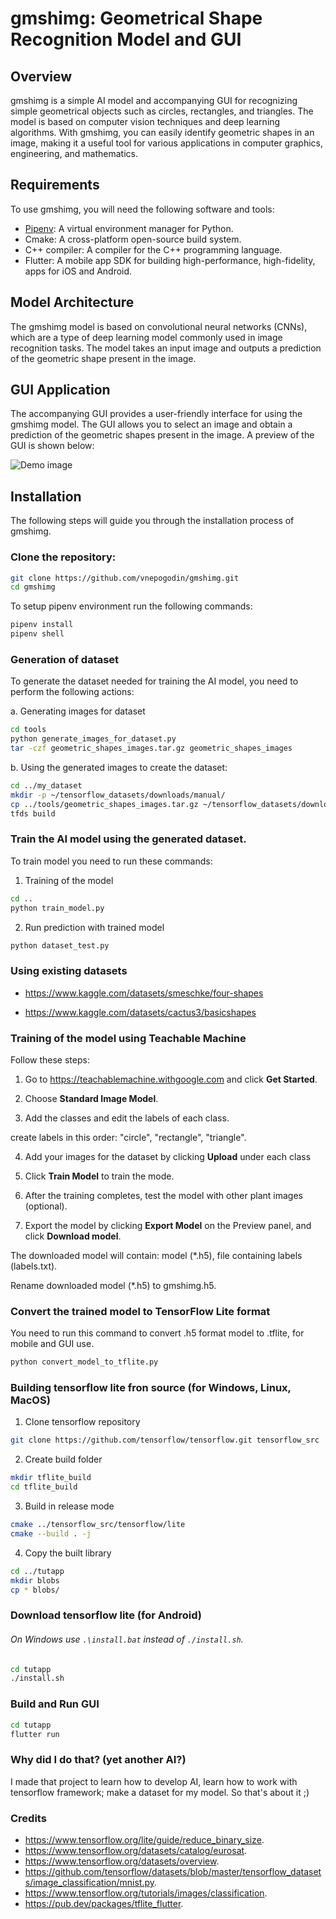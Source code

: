 gmshimg: Geometrical Shape Recognition Model and GUI
====================================================

Overview
--------

gmshimg is a simple AI model and accompanying GUI for recognizing simple geometrical objects such as circles, rectangles, and triangles. The model is based on computer vision techniques and deep learning algorithms. With gmshimg, you can easily identify geometric shapes in an image, making it a useful tool for various applications in computer graphics, engineering, and mathematics.

Requirements
------------

To use gmshimg, you will need the following software and tools:

*   [Pipenv](https://pipenv.pypa.io/en/latest/): A virtual environment manager for Python.
*   Cmake: A cross-platform open-source build system.
*   C++ compiler: A compiler for the C++ programming language.
*   Flutter: A mobile app SDK for building high-performance, high-fidelity, apps for iOS and Android.

Model Architecture
------------------

The gmshimg model is based on convolutional neural networks (CNNs), which are a type of deep learning model commonly used in image recognition tasks. The model takes an input image and outputs a prediction of the geometric shape present in the image.

GUI Application
-----------

The accompanying GUI provides a user-friendly interface for using the gmshimg model. The GUI allows you to select an image and obtain a prediction of the geometric shapes present in the image. A preview of the GUI is shown below:

![Demo image](./preview.png)

Installation
------------

The following steps will guide you through the installation process of gmshimg.

### Clone the repository:

```bash
git clone https://github.com/vnepogodin/gmshimg.git
cd gmshimg
```

To setup pipenv environment run the following commands:
```bash
pipenv install
pipenv shell
```

### Generation of dataset

To generate the dataset needed for training the AI model, you need to perform the following actions:

a. Generating images for dataset
```bash
cd tools
python generate_images_for_dataset.py
tar -czf geometric_shapes_images.tar.gz geometric_shapes_images
```

b. Using the generated images to create the dataset:
```bash
cd ../my_dataset
mkdir -p ~/tensorflow_datasets/downloads/manual/
cp ../tools/geometric_shapes_images.tar.gz ~/tensorflow_datasets/downloads/manual/
tfds build
```

### Train the AI model using the generated dataset.
To train model you need to run these commands:

1) Training of the model
```bash
cd ..
python train_model.py
```

2) Run prediction with trained model
```bash
python dataset_test.py
```

### Using existing datasets

- https://www.kaggle.com/datasets/smeschke/four-shapes

- https://www.kaggle.com/datasets/cactus3/basicshapes

### Training of the model using Teachable Machine

Follow these steps:

1) Go to https://teachablemachine.withgoogle.com and click **Get Started**.

2) Choose **Standard Image Model**.

3) Add the classes and edit the labels of each class.

create labels in this order: "circle", "rectangle", "triangle".

4) Add your images for the dataset by clicking **Upload** under each class

5) Click **Train Model** to train the mode.

6) After the training completes, test the model with other plant images (optional).

7) Export the model by clicking **Export Model** on the Preview panel, and click **Download model**.

The downloaded model will contain: model (*.h5), file containing labels (labels.txt).

Rename downloaded model (*.h5) to gmshimg.h5.

### Convert the trained model to TensorFlow Lite format
You need to run this command to convert .h5 format model to .tflite,
for mobile and GUI use.

```bash
python convert_model_to_tflite.py
```


### Building tensorflow lite fron source (for Windows, Linux, MacOS)

1) Clone tensorflow repository
```bash
git clone https://github.com/tensorflow/tensorflow.git tensorflow_src
```

2) Create build folder
```bash
mkdir tflite_build
cd tflite_build
```

3) Build in release mode
```bash
cmake ../tensorflow_src/tensorflow/lite
cmake --build . -j
```

4) Copy the built library
```bash
cd ../tutapp
mkdir blobs
cp * blobs/
```

### Download tensorflow lite (for Android)

###### On Windows use `.\install.bat` instead of `./install.sh`.

```bash
cd tutapp
./install.sh
```

### Build and Run GUI


```bash
cd tutapp
flutter run
```


### Why did I do that? (yet another AI?)

I made that project to learn how to develop AI,
learn how to work with tensorflow framework; make a dataset for my model.
So that's about it ;)

### Credits

* https://www.tensorflow.org/lite/guide/reduce_binary_size.
* https://www.tensorflow.org/datasets/catalog/eurosat.
* https://www.tensorflow.org/datasets/overview.
* https://github.com/tensorflow/datasets/blob/master/tensorflow_datasets/image_classification/mnist.py.
* https://www.tensorflow.org/tutorials/images/classification.
* https://pub.dev/packages/tflite_flutter.
